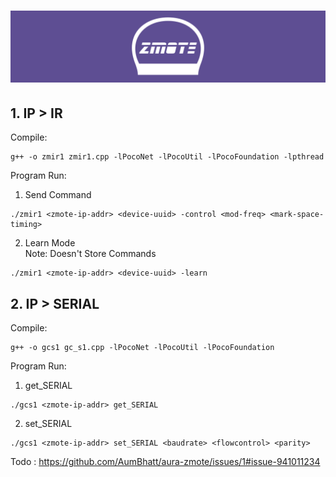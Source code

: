 # <p align="center"><img src="zmote-logo3.png"></p>
## 1. IP > IR
Compile:
```
g++ -o zmir1 zmir1.cpp -lPocoNet -lPocoUtil -lPocoFoundation -lpthread
```
Program Run:
1. Send Command
```
./zmir1 <zmote-ip-addr> <device-uuid> -control <mod-freq> <mark-space-timing>
```
2. Learn Mode
<br>	Note: Doesn't Store Commands
```
./zmir1 <zmote-ip-addr> <device-uuid> -learn
```

## 2. IP > SERIAL

Compile:
```
g++ -o gcs1 gc_s1.cpp -lPocoNet -lPocoUtil -lPocoFoundation
```
Program Run:
1. get_SERIAL
```
./gcs1 <zmote-ip-addr> get_SERIAL
```
2. set_SERIAL
```
./gcs1 <zmote-ip-addr> set_SERIAL <baudrate> <flowcontrol> <parity>
```

Todo : https://github.com/AumBhatt/aura-zmote/issues/1#issue-941011234
